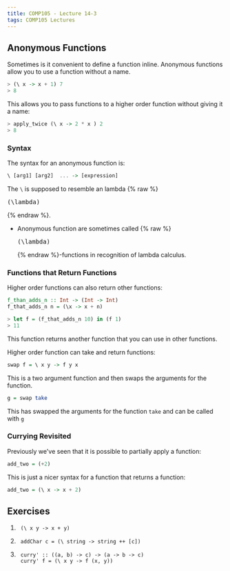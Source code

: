 ```yaml
---
title: COMP105 - Lecture 14-3
tags: COMP105 Lectures
---
```

## Anonymous Functions
Sometimes is it convenient to define a function inline. Anonymous functions allow you to use a function without a name.

```haskell
> (\ x -> x + 1) 7
> 8
```

This allows you to pass functions to a higher order function without giving it a name:

```haskell
> apply_twice (\ x -> 2 * x ) 2
> 8
```

### Syntax
The syntax for an anonymous function is:

```haskell
\ [arg1] [arg2]  ... -> [expression]
```

The `\` is supposed to resemble an lambda {% raw %}<pre>\(\lambda\)</pre>{% endraw %}.

* Anonymous function are sometimes called {% raw %}<pre>\(\lambda\)</pre>{% endraw %}-functions in recognition of lambda calculus.

### Functions that Return Functions
Higher order functions can also return other functions:

```haskell
f_than_adds_n :: Int -> (Int -> Int)
f_that_adds_n n = (\x -> x + n)

> let f = (f_that_adds_n 10) in (f 1)
> 11
```

This function returns another function that you can use in other functions.

Higher order function can take and return functions:

```haskell
swap f = \ x y -> f y x
```

This is a two argument function and then swaps the arguments for the function.

```haskell
g = swap take
```

This has swapped the arguments for the function `take` and can be called with `g`

### Currying Revisited
Previously we've seen that it is possible to partially apply a function:

```haskell
add_two = (+2)
```

This is just a nicer syntax for a function that returns a function:

```haskell
add_two = (\ x -> x + 2)
```

## Exercises
1. ```
	(\ x y -> x + y)
	```
	
1. ```
	addChar c = (\ string -> string ++ [c])
	```
	
1. ```
	curry' :: ((a, b) -> c) -> (a -> b -> c)
	curry' f = (\ x y -> f (x, y))
	```

